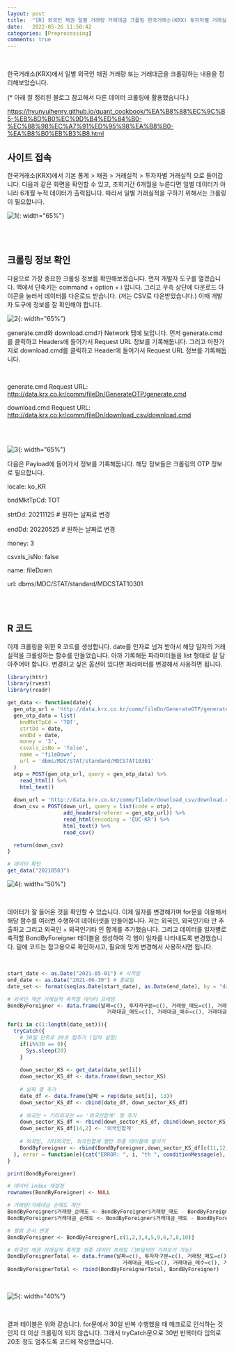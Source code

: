 ```yaml
---
layout: post
title:  "[R] 외국인 채권 일별 거래량 거래대금 크롤링 한국거래소(KRX) 투자자별 거래실적 / httr, rvest, readr"
date:   2022-05-26 11:50:42
categories: [Preprocessing]
comments: true
---
```

<br>

한국거래소(KRX)에서 일별 외국인 채권 거래량 또는 거래대금을 크롤링하는 내용을 정리해보았습니다.

(* 아래 잘 정리된 블로그 참고해서 다른 데이터 크롤링에 활용했습니다.)

https://hyunyulhenry.github.io/quant_cookbook/%EA%B8%88%EC%9C%B5-%EB%8D%B0%EC%9D%B4%ED%84%B0-%EC%88%98%EC%A7%91%ED%95%98%EA%B8%B0-%EA%B8%B0%EB%B3%B8.html


## 사이트 접속

한국거래소(KRX)에서 기본 통계 > 채권 > 거래실적 > 투자자별 거래실적 으로 들어갑니다. 다음과 같은 화면을 확인할 수 있고, 조회기간 6개월을 누른다면 일별 데이터가 아니라 6개월 누적 데이터가 출력됩니다. 따라서 일별 거래실적을 구하기 위해서는 크롤링이 필요합니다.


![1](/!contents_plot/2022-05-22-crawling1-1.jpg){: width="65%"}

<br>
<br>

## 크롤링 정보 확인

다음으로 가장 중요한 크롤링 정보를 확인해보겠습니다. 먼저 개발자 도구를 열겠습니다. 맥에서 단축키는 command + option + i 입니다. 그리고 우측 상단에 다운로드 아이콘을 눌러서 데이터를 다운로드 받습니다. (저는 CSV로 다운받았습니다.) 이때 개발자 도구에 정보를 잘 확인해야 합니다.

![2](/!contents_plot/2022-05-22-crawling1-2.jpg){: width="65%"}

generate.cmd와 download.cmd가 Network 탭에 보입니다. 먼저 generate.cmd를 클릭하고 Headers에 들어가서 Request URL 정보를 기록해둡니다. 그리고 마찬가지로 download.cmd를 클릭하고 Header에 들어가서 Request URL 정보를 기록해둡니다.

<br>

generate.cmd Request URL: http://data.krx.co.kr/comm/fileDn/GenerateOTP/generate.cmd

download.cmd Request URL: http://data.krx.co.kr/comm/fileDn/download_csv/download.cmd

<br>
<br>

![3](/!contents_plot/2022-05-22-crawling1-3.jpg){: width="65%"}

다음은 Payload에 들어가서 정보를 기록해둡니다. 해당 정보들은 크롤링의 OTP 정보로 필요합니다.

locale: ko_KR

bndMktTpCd: TOT

strtDd: 20211125 # 원하는 날짜료 변경

endDd: 20220525 # 원하는 날짜로 변경

money: 3

csvxls_isNo: false

name: fileDown

url: dbms/MDC/STAT/standard/MDCSTAT10301

<br>
<br>

## R 코드

이제 크롤링을 위한 R 코드를 생성합니다. date를 인자로 넘겨 받아서 해당 일자의 거래실적을 크롤링하는 함수를 만들었습니다. 아까 기록해둔 파라미터들을 list 형태로 잘 담아주어야 합니다. 변경하고 싶은 옵션이 있다면 파라미터를 변경해서 사용하면 됩니다.

```R
library(httr)
library(rvest)
library(readr)

get_data <- function(date){
  gen_otp_url = 'http://data.krx.co.kr/comm/fileDn/GenerateOTP/generate.cmd'
  gen_otp_data = list(
    bndMktTpCd = 'TOT',
    strtDd = date,
    endDd = date,
    money = '3',
    csvxls_isNo = 'false',
    name = 'fileDown',
    url = 'dbms/MDC/STAT/standard/MDCSTAT10301'
  )
  otp = POST(gen_otp_url, query = gen_otp_data) %>%
    read_html() %>%
    html_text()
  
  down_url = 'http://data.krx.co.kr/comm/fileDn/download_csv/download.cmd'
  down_csv = POST(down_url, query = list(code = otp),
                  add_headers(referer = gen_otp_url)) %>%
                  read_html(encoding = 'EUC-KR') %>%
                  html_text() %>%
                  read_csv()

  return(down_csv)
}

# 데이터 확인
get_data("20210503")
```

![4](/!contents_plot/2022-05-22-crawling1-4.jpg){: width="50%"}

<br>

데이터가 잘 들어온 것을 확인할 수 있습니다. 이제 일자를 변경해가며 for문을 이용해서 해당 함수를 여러번 수행하여 데이터셋을 만들어봅니다. 저는 외국인, 외국인기타 만 추출하고 그리고 외국인 + 외국인기타 인 합계를 추가했습니다. 그리고 데이터를 일자별로 축적할 BondByForeigner 테이블을 생성하여 각 행이 일자를 나타내도록 변경했습니다. 밑에 코드는 참고용으로 확인하시고, 필요에 맞게 변경해서 사용하시면 됩니다.

<br>

```R
start_date <- as.Date("2021-05-01") # 시작일
end_date <- as.Date("2021-06-30") # 종료일
date_set <- format(seq(as.Date(start_date), as.Date(end_date), by = "day"), format="%Y%m%d") # 데이터 가져올 일련의 날짜 생성

# 외국인 채권 거래실적 축적할 데이터 프레임
BondByForeigner <- data.frame(날짜=c(), 투자자구분=c(), 거래량_매도=c(), 거래량_매수=c(), 거래량_순매수=c(), 
                                거래대금_매도=c(), 거래대금_매수=c(), 거래대금_순매수=c())

for(i in c(1:length(date_set))){
  tryCatch({
    # 30일 단위로 20초 멈추기 (임의 설정)
    if(i%%30 == 0){
      Sys.sleep(20)
    }
      
    down_sector_KS <- get_data(date_set[i])
    down_sector_KS_df <- data.frame(down_sector_KS)
    
    # 날짜 열 추가
    date_df <- data.frame(날짜 = rep(date_set[i], 13))
    down_sector_KS_df <- cbind(date_df, down_sector_KS_df)
    
    # 외국인 + 기타외국인 => '외국인합계' 행 추가
    down_sector_KS_df <- rbind(down_sector_KS_df, cbind(down_sector_KS_df[11,1:2], (down_sector_KS_df[11,3:8] + down_sector_KS_df[12,3:8])))
    down_sector_KS_df[14,2] <- '외국인합계'
    
    # 외국인, 기타외국인, 외국인합계 행만 최종 테이블에 붙이기
    BondByForeigner <- rbind(BondByForeigner,down_sector_KS_df[c(11,12,14),])
  }, error = function(e){cat("ERROR: ", i, "th ", conditionMessage(e), "\n")})
}

print(BondByForeigner)

# 데이터 index 재설정
rownames(BondByForeigner) <- NULL

# 거래량/거래대금 순매도 계산
BondByForeigner$거래량_순매도 <- BondByForeigner$거래량_매도 - BondByForeigner$거래량_매수
BondByForeigner$거래대금_순매도 <- BondByForeigner$거래대금_매도 - BondByForeigner$거래대금_매수

# 컬럼 순서 변경
BondByForeigner <- BondByForeigner[,c(1,2,3,4,5,9,6,7,8,10)]

# 외국인 채권 거래실적 축적할 최종 데이터 프레임 (30일씩만 가져오기 가능)
BondByForeignerTotal <- data.frame(날짜=c(), 투자자구분=c(), 거래량_매도=c(), 거래량_매수=c(), 거래량_순매수=c(),
                                     거래대금_매도=c(), 거래대금_매수=c(), 거래대금_순매수=c())
BondByForeignerTotal <- rbind(BondByForeignerTotal, BondByForeigner)
```

<br>

![5](/!contents_plot/2022-05-22-crawling1-5.jpg){: width="40%"}

<br>

결과 테이블은 위와 같습니다. for문에서 30일 반복 수행했을 때 매크로로 인식하는 것인지 더 이상 크롤링이 되지 않습니다. 그래서 tryCatch문으로 30번 반복마다 임의로 20초 정도 멈추도록 코드에 작성했습니다.

<br><br>
